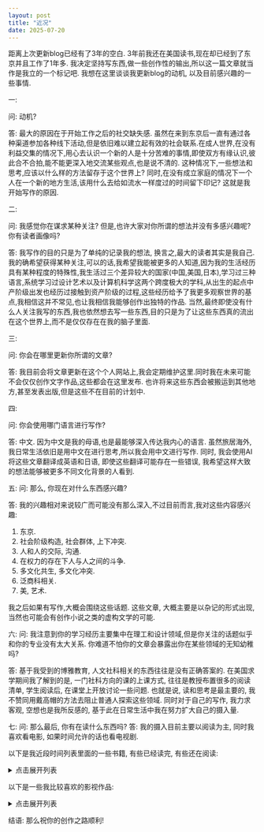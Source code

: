 ```yaml
---
layout: post
title: "近况"
date: 2025-07-20
---
```


距离上次更新blog已经有了3年的空白. 3年前我还在美国读书,现在却已经到了东京并且工作了1年多. 我决定坚持写东西,做一些创作性的输出,所以这一篇文章就当作是我立的一个标记吧. 我想在这里谈谈我更新blog的动机, 以及目前感兴趣的一些事情.

一:

问: 动机?

答: 最大的原因在于开始工作之后的社交缺失感. 虽然在来到东京后一直有通过各种渠道参加各种线下活动,但是依旧难以建立起有效的社会联系.在成人世界,在没有利益交集的情况下,用心去认识一个新的人是十分苦难的事情,即使双方有缘认识,彼此合不合拍,能不能更深入地交流某些观点,也是说不清的. 这种情况下,一些想法和思考,应该以什么样的方法留存于这个世界上? 同时,在没有成立家庭的情况下一个人在一个新的地方生活,该用什么去给如流水一样度过的时间留下印记? 这就是我开始写作的原因.

二:

问: 我感觉你在谋求某种关注? 但是,也许大家对你所谓的想法并没有多感兴趣呢? 你有读者画像吗?

答: 我写作的目的只是为了单纯的记录我的想法, 换言之,最大的读者其实是我自己. 我的确希望获得某种关注,可以的话,我希望我能被更多的人知道,因为我的生活经历具有某种程度的特殊性,我生活过三个差异较大的国家(中国,美国,日本),学习过三种语言,系统学习过设计艺术以及计算机科学这两个跨度极大的学科,从出生的起点中产阶级出发也经历过接触到资产阶级的过程,这些经历给予了我更多观察世界的基点,我相信这并不常见,也让我相信我能够创作出独特的作品. 当然,最终即使没有什么人关注我写的东西,我也依然想去写一些东西,目的只是为了让这些东西真的流出在这个世界上,而不是仅仅存在在我的脑子里面.

三:

问: 你会在哪里更新你所谓的文章?

答: 我目前会将文章更新在这个个人网站上,我会定期维护这里.同时我在未来可能不会仅仅创作文字作品,这些都会在这里发布. 也许将来这些东西会被搬运到其他地方,甚至发表出版,但是这些不在目前的计划中.

四:

问: 你会使用哪门语言进行写作?

答: 中文. 因为中文是我的母语,也是最能够深入传达我内心的语言. 虽然旅居海外,我日常生活依旧是用中文在进行思考,所以我会用中文进行写作. 同时, 我会使用AI将这些文章翻译成英语和日语, 即使这些翻译可能存在一些错误, 我希望这样大致的想法能够被更多不同文化背景的人看到.

五:
问: 那么, 你现在对什么东西感兴趣?

答: 我的兴趣相对来说较广而可能没有那么深入,不过目前而言,我对这些内容感兴趣:

1. 东京. 
2. 社会阶级构造, 社会群体, 上下冲突.
3. 人和人的交际, 沟通.
4. 在权力的存在下人与人之间的斗争.
5. 多文化共生, 多文化冲突.
6. 泛商科相关.
7. 美, 艺术.

我之后如果有写作,大概会围绕这些话题. 这些文章, 大概主要是以杂记的形式出现, 当然也可能会有创作小说之类的虚构文学的可能.

六:
问: 我注意到你的学习经历主要集中在理工和设计领域,但是你关注的话题似乎和你的专业没有太大关系. 你难道不怕你的文章会暴露出你在某些领域的无知幼稚吗? 

答: 基于我受到的博雅教育, 人文社科相关的东西往往是没有正确答案的. 在美国求学期间我了解到的是, 一门社科方向的课的上课方式, 往往是教授布置很多的阅读清单, 学生阅读后, 在课堂上开放讨论一些问题. 也就是说, 读和思考是最主要的, 我不赞同用戴高帽的方法去阻止普通人探索这些领域. 同时对于自己的写作, 我力求客观, 空想也是我所反感的, 基于此在日常生活中我在努力扩大自己的摄入量.

七:
问: 那么最后, 你有在读什么东西吗?
答: 我的摄入目前主要以阅读为主, 同时我喜欢看电影, 如果时间允许的话也看电视剧. 

以下是我近段时间列表里面的一些书籍, 有些已经读完, 有些还在阅读:

<details>
 <summary> 点击展开列表 </summary>
 
 
* 生活中的金融学：哈佛金融通识课
* 两极鸿沟？ 当代中国的贫富阶层
* 掌舵三部曲（掌舵＋掌舵2+舵手）
* 二号首长
* 优势谈判
* 学会闲聊
* 第一印象心理学
* “没话找话”指南：给社交别扭人的破冰实操话术
* 回话有招
* 高层饭局
* 东京百年史（上下册）
* 华族：日本近代贵族兴衰史
* 影响力
* 超级聊天术
* 货币金融学
* 階級與品味：隱藏在文化審美與流行趨勢背後的地位渴望
* 漢文與東亞世界：從東亞視角重新認識漢字文化圈
* 强势：如何在工作、恋爱和人际交往中快速取得主导权？
* 和陌生人说话
* 话术 让人疲倦和让人开心的说话方式
* 认生的人：如何克服社交焦虑
* 搭讪圣经：怎样认识陌生异性
* 势利
* 格调: 社会等级与生活品味
* 头等舱里的谈话课
* 为什么那是艺术 当代艺术的美学和批评
* 关键对话：如何高效能沟通
* 中国富有阶层探秘
* 饺子馆和高级餐厅,哪个更赚钱?

</details>

以下是一些我比较喜欢的影视作品:

<details>
 <summary> 点击展开列表 </summary>
 
* 亲梅竹马(1985) 台湾
* 恐怖分子(1986) 台湾
* 独立时代(1994) 台湾 
* 阳光普照(2019) 台湾
* 燃烧(2018) 韩国
* 寄生虫(2019) 韩国
* 王者(2017) 韩国
* 无水之池(1982) 日本
* 听到涛声(1993) 日本
* 爱的新世界(1994) 日本
* Perfect Blue(1997) 日本
* LOVE&POP(1998) 日本
* 冰冷热带鱼(2010) 日本
* 横道世之介(2013) 日本
* 愚行录(2016) 日本
* 帝一之国(2017) 日本
* 摄像机不要停!(2017) 日本
* 东京贵族女子(2021) 日本
* 完美的日子(2023) 日本 德国
* Merry Christmas Mr. Lawrence (1983) 
* A Great Wall (1986) 美国
* The Last Emperor (1987) 美国
* Scent of a Woman (1992) 美国
* Forrest Gump(1994) 美国
* Lost Highway (1997) 美国
* The Truman Show(1998) 美国
* The Talented Mr. Ripley (1999) 美国
* The Thirteenth Floor (1999) 美国
* American Psycho (2000) 美国
* A Beautiful Mind (2001) 美国
* Mulholland Drive (2001) 美国
* Spider-Man (2002) 美国
* Boyhood (2014) 美国
* Hillbilly Elegy (2020) 美国
* House of Gucci (2021) 美国
* Anora (2024) 美国
* Triangle (2009) 澳大利亚
* 香港有个荷里活 (2001) 香港
* 错位 (1986) 中国大陆
* 站直啰，别趴下 (1993) 中国大陆
* 背靠背，脸对脸 (1994) 中国大陆
* 小武 (1998) 中国大陆
* 颐和园 (2006) 中国大陆
* 青瓷 (2012) 中国大陆 电视剧
* 老炮儿 (2015) 中国大陆
* 火锅英雄 (2016) 中国大陆
* 人民的名义 (2017) 中国大陆 电视剧
* 学区房72小时 (2019) 中国大陆 
* 年会不能停! (2023) 中国大陆
* 狂飙 (2023) 中国大陆 电视剧
  
</details>



结语: 那么祝你的创作之路顺利!